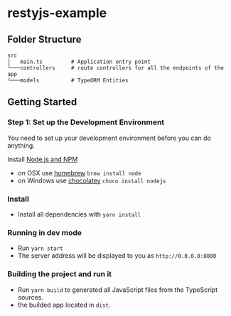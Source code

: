 # restyjs-example

## Folder Structure 

```
src
│   main.ts         # Application entry point
└───controllers     # route controllers for all the endpoints of the app
└───models          # TypeORM Entities

```

## Getting Started

### Step 1: Set up the Development Environment

You need to set up your development environment before you can do anything.

Install [Node.js and NPM](https://nodejs.org/en/download/)

- on OSX use [homebrew](http://brew.sh) `brew install node`
- on Windows use [chocolatey](https://chocolatey.org/) `choco install nodejs`

### Install

- Install all dependencies with `yarn install`

### Running in dev mode

- Run `yarn start` 
- The server address will be displayed to you as `http://0.0.0.0:8080`

### Building the project and run it

- Run `yarn build` to generated all JavaScript files from the TypeScript sources.
- the builded app located in `dist`.